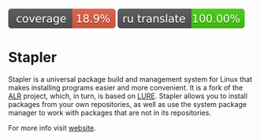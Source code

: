 ![Test coverage](./assets/coverage-badge.svg) ![ru translate](./assets/i18n-ru-badge.svg)

# Stapler

Stapler is a universal package build and management system for Linux that makes installing programs easier and more convenient. It is a fork of the [ALR](https://gitea.plemya-x.ru/Plemya-x/ALR) project, which, in turn, is based on [LURE](https://lure.sh/). Stapler allows you to install packages from your own repositories, as well as use the system package manager to work with packages that are not in its repositories.

For more info visit [website](https://stplr.dev).